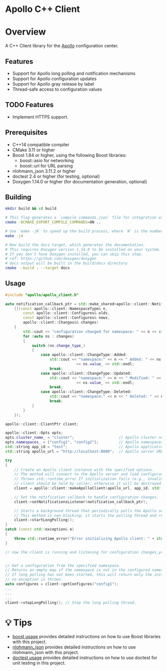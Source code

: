 # Apollo C++ Client

# Overview
A C++ Client library for the [Apollo](https://github.com/apolloconfig/apollo) configuration center.

## Features
- Support for Apollo long polling and notification mechanisms
- Support for Apollo configuration updates
- Support for Apollo gray release by label
- Thread-safe access to configuration values

## TODO Features
- Implement HTTPS support.

## Prerequisites
- C++14 compatible compiler
- CMake 3.11 or higher
- Boost 1.84 or higher, using the following Boost libraries:
  - boost::asio for networking
  - boost::url for URL parsing
- nlohmann_json 3.11.2 or higher
- doctest 2.4 or higher (for testing, optional)
- Doxygen 1.14.0 or higher (for documentation generation, optional)

## Building
```bash
mkdir build && cd build

# This flag generates a `compile_commands.json` file for integration with tools like clangd.
cmake -DCMAKE_EXPORT_COMPILE_COMMANDS=ON ..

# Use `make -jN` to speed up the build process, where `N` is the number of parallel jobs.
make -j4

# Now build the docs target, which generates the documentation.
# This requires Doxygen version 1.14.0 to be installed on your system.
# If you don't have Doxygen installed, you can skip this step.
# ref: https://github.com/doxygen/doxygen
# docs output will be built in the build/docs directory
cmake --build . --target docs
```

## Usage
```c++
#include "apollo/apollo_client.h"

auto notification_callback_ptr = std::make_shared<apollo::client::NotificationCallback>(
    [](const apollo::client::NamespaceType& n,
        const apollo::client::Configures& olds,
        const apollo::client::Configures& news,
        apollo::client::Changes&& changes)
    {
        std::cout << "configuration changed for namespace: " << n << std::endl;
        for (auto ns : changes)
        {
            switch (ns.change_type_)
            {
                case apollo::client::ChangeType::Added:
                    std::cout << "namespace:" << n << " Added: " << ns.key_ << " = "
                                << ns.value_ << std::endl;
                    break;
                case apollo::client::ChangeType::Updated:
                    std::cout << "namespace:" << n << " Modified: " << ns.key_ << " = "
                                << ns.value_ << std::endl;
                    break;
                case apollo::client::ChangeType::Deleted:
                    std::cout << "namespace:" << n << " Deleted: " << ns.key_ << std::endl;
                    break;
            }
        }
    });

apollo::client::ClientPtr client;

apollo::client::Opts opts;
opts.cluster_name_ = "cluster";                    // Apollo cluster name
opts.namespaces_ = {"config1", "config2"};         // Apollo namespaces to subscribe to
std::string app_id = "test";                       // Apollo application ID
std::string apollo_url = "http://localhost:8080";  // Apollo server URL

try
{
    // Create an Apollo client instance with the specified options.
    // The method will connect to the Apollo server and load configurations for initialization when created.
    // Throws std::runtime_error If initialization fails (e.g., invalid URL or app_id, network issues).
    // client should be hold by caller, otherwise it will be destroyed immediately.
    client = apollo::client::makeApolloClient(apollo_url, app_id, std::move(opts));

    // Set the notification callback to handle configuration changes.
    client->setNotificationsListener(notification_callback_ptr);

    // Starts a background thread that periodically polls the Apollo server for configuration updates.
    // This method is non-blocking; it starts the polling thread and returns immediately.
    client->startLongPolling();
}
catch (const std::exception& e)
{
    throw std::runtime_error("Error initializing Apollo client: " + std::string(e.what()));
}

// now the client is running and listening for configuration changes,you can use it anywhere in your application,and client is thread-safe.


// Get a configuration from the specified namespace.
// Returns an empty map if the namespace is not in the configured namespaces list
// If long polling has not been started, this will return only the initial configuration loaded at ApolloClient creation.
// no exception is thrown.
auto configures = client->getConfigures("config1");
...
...
...
client->stopLongPolling(); // Stop the long polling thread.
```

# 💡 Tips
- [boost usage](./docs/boost_usage.md) provides detailed instructions on how to use Boost libraries with this project.
- [nlohmann_json](./docs/nlohmann_json_usage.md) provides detailed instructions on how to use nlohmann_json with this project.
- [doctest usage](./docs/doctest_usage.md) provides detailed instructions on how to use doctest for unit testing in this project.
